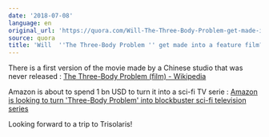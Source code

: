 ```yaml
---
date: '2018-07-08'
language: en
original_url: 'https://quora.com/Will-The-Three-Body-Problem-get-made-into-a-feature-film/answer/Clément-Renaud'
source: quora
title: 'Will  ''The Three-Body Problem '' get made into a feature film?'
---
```


There is a first version of the movie made by a Chinese studio that was
never released : [The Three-Body Problem (film) -
Wikipedia](https://en.m.wikipedia.org/wiki/The_Three-Body_Problem_(film))

Amazon is about to spend 1 bn USD to turn it into a sci-fi TV serie :
[Amazon is looking to turn 'Three-Body Problem' into blockbuster sci-fi
television
series](https://medium.com/shanghaiist/amazon-is-looking-to-turn-three-body-problem-into-blockbuster-sci-fi-television-series-c8576ec19812)

Looking forward to a trip to Trisolaris!
